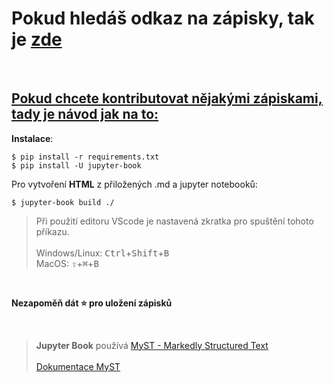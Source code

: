 # Pokud hledáš odkaz na zápisky, tak je [zde](https://smichovska-sps.github.io/notes/index.html)
<br>

## <ins>Pokud chcete kontributovat nějakými zápiskami, tady je návod jak na to:</ins>

**Instalace**:

```
$ pip install -r requirements.txt
$ pip install -U jupyter-book
```

Pro vytvoření **HTML** z přiložených .md a jupyter notebooků:

```
$ jupyter-book build ./
```

>Při použití editoru VScode je nastavená zkratka pro spuštění tohoto příkazu.
><br><br>
Windows/Linux: <kbd>Ctrl</kbd>+<kbd>Shift</kbd>+<kbd>B</kbd>
<br> MacOS: <kbd>⇧</kbd>+<kbd>⌘</kbd>+<kbd>B</kbd>

<br>

**Nezapoměň dát :star: pro uložení zápisků** 

<br>

> **Jupyter Book** používá [MyST - Markedly Structured Text](https://myst-parser.readthedocs.io/en/latest/)
>  <br> <br> [Dokumentace MyST](https://jupyterbook.org/en/stable/reference/cheatsheet.html)
